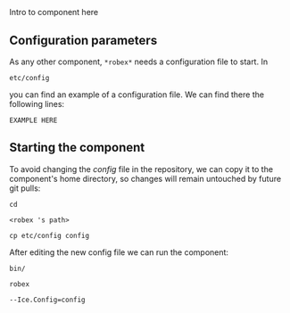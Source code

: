 ```
```
#
``` robex
```
Intro to component here


## Configuration parameters
As any other component,
``` *robex* ```
needs a configuration file to start. In

    etc/config

you can find an example of a configuration file. We can find there the following lines:

    EXAMPLE HERE


## Starting the component
To avoid changing the *config* file in the repository, we can copy it to the component's home directory, so changes will remain untouched by future git pulls:

    cd

``` <robex 's path> ```

    cp etc/config config

After editing the new config file we can run the component:

    bin/

```robex ```

    --Ice.Config=config
